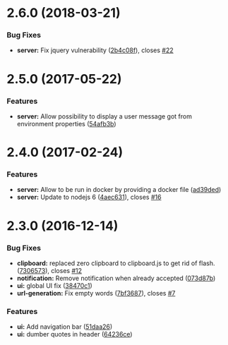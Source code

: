 <a name="2.6.0"></a>
# 2.6.0 (2018-03-21)


### Bug Fixes

* **server:** Fix jquery vulnerability ([2b4c08f](https://github.com/Orange-OpenSource/just-drop-it/commit/2b4c08f)), closes [#22](https://github.com/Orange-OpenSource/just-drop-it/issues/22)



<a name="2.5.0"></a>
# 2.5.0 (2017-05-22)


### Features

* **server:** Allow possibility to display a user message got from environment properties ([54afb3b](https://github.com/Orange-OpenSource/just-drop-it/commit/54afb3b))



<a name="2.4.0"></a>
# 2.4.0 (2017-02-24)


### Features

* **server:** Allow to be run in docker by providing a docker file ([ad39ded](https://github.com/Orange-OpenSource/just-drop-it/commit/ad39ded))
* **server:** Update to nodejs 6 ([4aec631](https://github.com/Orange-OpenSource/just-drop-it/commit/4aec631)), closes [#16](https://github.com/Orange-OpenSource/just-drop-it/issues/16)



<a name="2.3.0"></a>
# 2.3.0 (2016-12-14)


### Bug Fixes

* **clipboard:** replaced zero clipboard to clipboard.js to get rid of flash. ([7306573](https://github.com/Orange-OpenSource/just-drop-it/commit/7306573)), closes [#12](https://github.com/Orange-OpenSource/just-drop-it/issues/12)
* **notification:** Remove notification when already accepted ([073d87b](https://github.com/Orange-OpenSource/just-drop-it/commit/073d87b))
* **ui:** global UI fix ([38470c1](https://github.com/Orange-OpenSource/just-drop-it/commit/38470c1))
* **url-generation:** Fix empty words ([7bf3687](https://github.com/Orange-OpenSource/just-drop-it/commit/7bf3687)), closes [#7](https://github.com/Orange-OpenSource/just-drop-it/issues/7)


### Features

* **ui:** Add navigation bar ([51daa26](https://github.com/Orange-OpenSource/just-drop-it/commit/51daa26))
* **ui:** dumber quotes in header ([64236ce](https://github.com/Orange-OpenSource/just-drop-it/commit/64236ce))



